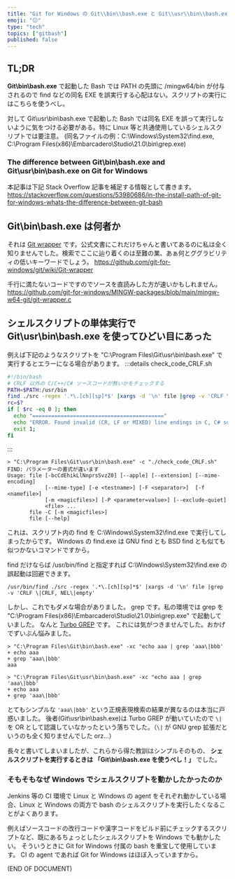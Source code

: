 ```yaml
---
title: "Git for Windows の Git\\bin\\bash.exe と Git\\usr\\bin\\bash.exe の違い"
emoji: "😕"
type: "tech"
topics: ["gitbash"]
published: false
---
```


## TL;DR

**Git\\bin\\bash.exe** で起動した Bash では PATH の先頭に /mingw64/bin が付与されるので find などの同名 EXE を誤実行する心配はない。スクリプトの実行にはこちらを使うべし。

対して Git\\usr\\bin\\bash.exe で起動した Bash では同名 EXE を誤って実行しないように気をつける必要がある。特に Linux 等と共通使用しているシェルスクリプトでは要注意。
(同名ファイルの例：C:\Windows\System32\find.exe, C:\Program Files\(x86\)\Embarcadero\Studio\21.0\bin\grep.exe)



### The difference between Git\bin\bash.exe and Git\usr\bin\bash.exe on Git for Windows

本記事は下記 Stack Overflow 記事を補足する情報として書きます。
https://stackoverflow.com/questions/53980686/in-the-install-path-of-git-for-windows-whats-the-difference-between-git-bash


## Git\bin\bash.exe は何者か

それは [Git wrapper](https://github.com/git-for-windows/git/wiki/Git-wrapper) です。公式文書にこれだけちゃんと書いてあるのに私は全く知りませんでした。検索でここに辿り着くのは至難の業、あぁ何とググラビリティの低いキーワードでしょう。
https://github.com/git-for-windows/git/wiki/Git-wrapper

千行に満たないコードですのでソースを直読みした方が速いかもしれません。
https://github.com/git-for-windows/MINGW-packages/blob/main/mingw-w64-git/git-wrapper.c

## シェルスクリプトの単体実行で Git\usr\bin\bash.exe を使ってひどい目にあった

例えば下記のようなスクリプトを "C:\Program Files\Git\usr\bin\bash.exe" で実行するとエラーになる場合があります。
:::details check_code_CRLF.sh
```bash
#!/bin/bash
# CRLF 以外の C/C++/C# ソースコードが無いかをチェックする
PATH=$PATH:/usr/bin
find ./src -regex '.*\.[ch][sp]*$' |xargs -d '\n' file |grep -v 'CRLF \|CRLF, NEL\|empty'
rc=$?
if [ $rc -eq 0 ]; then
  echo "=========================================="
  echo "ERROR. Found invalid (CR, LF or MIXED) line endings in C, C# source code. It should be CRLF line endings."
  exit 1;
fi
```
:::
```
> "C:\Program Files\Git\usr\bin\bash.exe" -c "./check_code_CRLF.sh"
FIND: パラメーターの書式が違います
Usage: file [-bcCdEhikLlNnprsSvzZ0] [--apple] [--extension] [--mime-encoding]
            [--mime-type] [-e <testname>] [-F <separator>]  [-f <namefile>]
            [-m <magicfiles>] [-P <parameter=value>] [--exclude-quiet]
            <file> ...
       file -C [-m <magicfiles>]
       file [--help]
```
これは、スクリプト内の find を C:\Windows\System32\find.exe で実行してしまったからです。  Windows の find.exe は GNU find とも BSD find とも似ても似つかないコマンドですから。

find だけならば /usr/bin/find と指定すれば C:\Windows\System32\find.exe の誤起動は回避できます。
```
/usr/bin/find ./src -regex '.*\.[ch][sp]*$' |xargs -d '\n' file |grep -v 'CRLF \|CRLF, NEL\|empty'
```
しかし、これでもダメな場合がありました。
grep です。私の環境では grep を "C:\Program Files\(x86\)\Embarcadero\Studio\21.0\bin\grep.exe" で起動していました。 なんと [Turbo GREP](https://docwiki.embarcadero.com/RADStudio/Sydney/en/GREP.EXE,_the_text_search_utility) です。
これには気がつきませんでした。おかげでずいぶん悩みました。

```
> "C:\Program Files\Git\bin\bash.exe" -xc "echo aaa | grep 'aaa\|bbb'
+ echo aaa
+ grep 'aaa\|bbb'
aaa
```
```
> "C:\Program Files\Git\usr\bin\bash.exe" -xc "echo aaa | grep 'aaa\|bbb'
+ echo aaa
+ grep 'aaa\|bbb'
```
とてもシンプルな `'aaa\|bbb'` という正規表現検索の結果が異なるのは本当に戸惑いました。
後者(Git\usr\bin\bash.exe)は Turbo GREP が動いていたので `\|` を OR として認識していなかったという落ちでした。（`\|` が GNU grep 拡張だというのも全く知りませんでした orz...）

長々と書いてしまいましたが、これらから得た教訓はシンプルそのもの、
**シェルスクリプトを実行するときは 「Git\bin\bash.exe を使うべし！」**
でした。


### そもそもなぜ Windows でシェルスクリプトを動かしたかったのか

Jenkins 等の CI 環境で Linux と Windows の agent をそれぞれ動かしている場合、Linux と Windows の両方で bash のシェルスクリプトを実行したくなることがよくあります。

例えばソースコードの改行コードや漢字コードをビルド前にチェックするスクリプトなど、既にあるちょっとしたシェルスクリプトを Windows でも動かしたい。
そういうときに Git for Windows 付属の bash を重宝して使用しています。 CI の agent であれば Git for Windows はほぼ入っていますから。

(END OF DOCUMENT)


